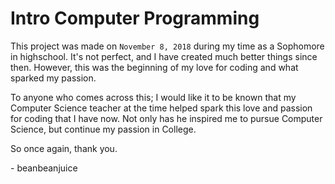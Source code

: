 # Intro Computer Programming

This project was made on `November 8, 2018` during my time as a Sophomore in highschool. It's not perfect, and I have created much better things since then. However, this was the beginning of my love for coding and what sparked my passion.

To anyone who comes across this; I would like it to be known that my Computer Science teacher at the time helped spark this love and passion for coding that I have now. Not only has he inspired me to pursue Computer Science, but continue my passion in College.

So once again, thank you.

\- beanbeanjuice